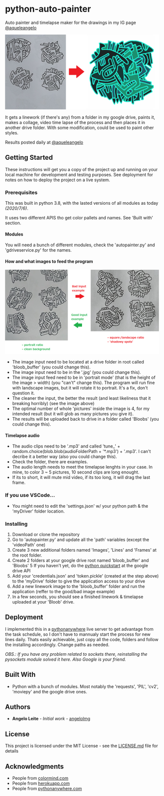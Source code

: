 # python-auto-painter

Auto painter and timelapse maker for the drawings in my IG page [@aqueleangelo](https://www.instagram.com/aqueleangelo/)

![](banner.png)

It gets a linework (if there's any) from a folder in my google drive, paints it, makes a collage, video time lapse of the process and then places it in another drive folder.
With some modification, could be used to paint other styles.

Results posted daily at [@aqueleangelo](https://www.instagram.com/aqueleangelo/)

## Getting Started

These instructions will get you a copy of the project up and running on your local machine for development and testing purposes. See deployment for notes on how to deploy the project on a live system.

### Prerequisites

This was built in python 3.8, with the lasted versions of all modules as today *(2020/7/6)*. 

It uses two different APIS tho get color pallets and names. See 'Built with' section.

#### Modules
You will need a bunch of different modules, check the 'autopainter.py' and 'gdriveservice.py' for the names.
#### How and what images to feed the program
![](inputexample.png)
* The image input need to be located at a drive folder in root called 'bloob_buffer' (you could change this).
* The image input need to be in the '.jpg' (you could change this).
* The image input feed need to be in 'portrait mode' (that is the height of the image > width) (you "can't" change this).
The program will run fine with landscape images, but it will rotate it to portrait. It's a fix, don't question it.
* The cleaner the input, the better the result (and least likeliness that it breaking horribly) (see the image above)
* The optimal number of whole 'pictures' inside the image is 4, for my intended result (but it will glob as many pictures you give it).
* The results will be uploaded back to drive in a folder called 'Bloobs' (you could change this).
#### Timelapse audio
* The audio clips need to be '.mp3' and called 'tune_' + random.choice(blob.blob(audioFolderPath + '*.mp3') + '.mp3'. I can't decribe it a better way (also you could change this).
* Check the folder, there are examples.
* The audio length needs to meet the timelapse lenghts in your case. In mine, to color 3 ~ 5 pictures, 10 second clips are long enought.
* If its to short, it will mute mid video, if its too long, it will drag the last frame.
### If you use VSCode...
* You might need to edit the 'settings.json' w/ your python path & the 'myDriver' folder location.

### Installing

1. Download or clone the repository
2. Go to 'autopainter.py' and update all the 'path' variables (except the 'videoPath' one)
3. Create 3 new additional folders named 'Images', 'Lines' and 'Frames' at the root folder.
4. Create 2 folders at your google drive root named 'bloob_buffer' and 'Bloobs'
5 If you haven't yet, do the [python quickstart](https://developers.google.com/drive/api/v3/quickstart/python) at the google drive API
6. Add your 'credentials.json' and 'token.pickle' (created at the step above) to the 'myDrive' folder to give the application access to your drive
7. Add a new linework image to the 'bloob_buffer' folder and run the application (reffer to the good/bad image example)
8. In a few seconds, you should see a finished linework & timelapse uploaded at your 'Bloob' drive.

## Deployment

I implemented this in a [pythonanywhere](https://www.pythonanywhere.com/) live server to get advantage from the task schedule, 
so I don't have to mannualy start the process for new lines daily. Thats easily achievable, just copy all the code, folders and follow the installing accordingly. Change paths as needed.

*OBS.: If you have any problem related to sockets there, reinstalling the pysockets module solved it here. Also Google is your friend.*

## Built With

* Python with a bunch of modules. Most notably the 'requests', 'PIL', 'cv2', 'moviepy' and the google drive ones.

## Authors

* **Angelo Leite** - *Initial work* - [angelolmg](https://github.com/angelolmg)

## License

This project is licensed under the MIT License - see the [LICENSE.md](LICENSE.md) file for details

## Acknowledgments

* People from [colormind.com](http://colormind.io/)
* People from [herokuapp.com](https://random-word-api.herokuapp.com/home)
* People from [pythonanywhere.com](https://www.pythonanywhere.com/)
